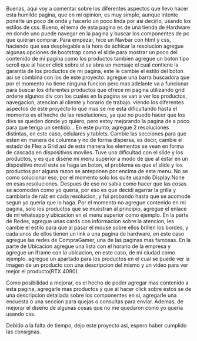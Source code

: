  Buenas, aqui voy a comentar sobre los diferentes aspectos que llevo hacer esta humilde pagina, que en mi opinion, es muy simple, aunque intente ponerle un poco de onda y hacerlo un poco linda por asi decirlo, usando los estilos de css.
Bueno, el tema de esta pagina es de una tienda de Hardware en donde uno puede navegar en la pagina y buscar los componentes de pc que quieran comprar.
Para empezar, hice un Navbar con html y css, haciendo que sea desplegable a la hora de achicar la resolucion
agregue algunas opciones de bootstrap como el slide para mostrar un poco del contenido de mi pagina como los productos
tambien agregue un boton tipo scroll que al hacer click sobre el se abra un mensaje el cual contiene la garantia de los productos de mi pagina, este le cambie el estilo del boton asi se combina con los de este proyecto.
agregue una barra buscadora que por el momento no tiene ninguna funcion pero mas adelante va a funcionar para buscar los diferentes productos que ofrece mi pagina
utilizando grid ordene algunos div con los cuales en la pagina se van a ver los productos, navegacion, atencion al cliente y horario de trabajo.
viendo los diferentes aspectos de este proyecto lo que mas se me esta dificultando hasta el momento es el hecho de las resoluciones, ya que no puedo hacer que los divs se queden donde yo quiero, pero estoy mejorando la pagina de a poco para que tenga un sentido...
 En este punto, agregue 2 resoluciones distintas, en este caso, celulares y tablets. Cambie las secciones para que esten en manera de columna y no de forma dispersa, es decir, cambie el estado de Flex a Grid asi de esta manera los elementos se vean en forma de cascada en dispositivos moviles.
 Tuve una dificultad con el slide y los productos, y es que diseñe mi menu superior a modo de que al estar en un dispositivo movil este se haga un boton, el problema es que el slide y los productos por alguna razon se anteponen por encima de este menu. No se como solucionar eso, por el momento solo los quite usando Display:None en esas resoluciones.
Despues de eso no sabia como hacer que las cosas se acomoden como yo queria, por eso es que decidi agarrar la grilla y cambiarla de raiz en cada resolucion, y fui probando hasta que se acomode segun yo queria que lo haga. Por el momento no agregue contenido en mi pagina, solo los productos que se muestran al principio, agregue el enlace de mi whatsapp y ubicacion en el menu superior como ejemplo. 
En la parte de Redes, agregue unas cards con informacion sobre la atencion, les cambie el estilo para que al pasar el mouse sobre ellos brillen los bordes, y cada unos de ellos tienen un link a una pagina de hardware, en este caso agregue las redes de CompraGamer, una de las paginas mas famosas.
En la parte de Ubicacion agregue una lista con el horario de la empresa y agregue un Iframe con la ubicacion, en este caso, de mi ciudad como ejemplo.
agregue un apartado para los productos en el cual se puede ver la imagen de un producto con una descripcion del mismo y un video para ver mejor el producto(RTX 4090).

Como posibilidad a mejorar, es el hecho de poder agregar mas contenido a esta pagina, agregarle mas productos y que al hacer click sobre estos se de una descripcion detallada sobre los componentes en si, agregarle una encuesta o una seccion para quejas o consultas para enviar. Ademas, de mejorar el diseño de algunas cosas que no me quedaron como yo queria usando css.

Debido a la falta de tiempo, dejo este proyecto asi, espero haber cumplido las consignas.
